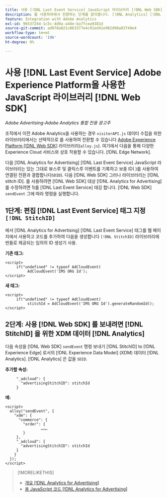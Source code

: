 ```yaml
---
title: 사용 [!DNL Last Event Service] JavaScript 라이브러리 [!DNL Web SDK]
description: 를 사용하여에서 전환하는 단계를 알아봅니다. [!DNL Analytics] [!DNL visitorAPI] 라이브러리 [!DNL Experience Platform] [!DNL Web SDK] 라이브러리 [!DNL Analytics for Advertising] 구현 을 참조하십시오.
feature: Integration with Adobe Analytics
exl-id: 96537244-1c5c-4d9a-a44e-ba7fcea9381d
source-git-commit: ad978a021c063377e4c91ed41e902d98a03749e4
workflow-type: tm+mt
source-wordcount: '196'
ht-degree: 0%

---
```


# 사용 [!DNL Last Event Service] Adobe Experience Platform을 사용한 JavaScript 라이브러리 [!DNL Web SDK]

*Adobe Advertising-Adobe Analytics 통합 전용 광고주*

조직에서 이전 Adobe Analytics을 사용하는 경우 `visitorAPI.js` 데이터 수집을 위한 라이브러리에서는 선택적으로 를 사용하여 전환할 수 있습니다 [Adobe Experience Platform [!DNL Web SDK]](https://experienceleague.adobe.com/docs/experience-platform/edge/home.html) 라이브러리(`alloy.js`). 여기에서 다음을 통해 다양한 Experience Cloud 서비스와 상호 작용할 수 있습니다. [!DNL Edge Network].

다음 [!DNL Analytics for Advertising] [!DNL Last Event Service] JavaScript 라이브러리는 있는 그대로 뷰스루 및 클릭스루 이벤트를 기록하고 보충 ID( )를 사용하여 연결된 전환과 결합합니다`SDID`). 다음 [!DNL Web SDK] 그러나 라이브러리는 [!DNL stitch ID]. 를 사용하려면 [!DNL Web SDK] 대상 [!DNL Analytics for Advertising]를 수정하려면 1)를 [!DNL Last Event Service] 태깅 합니다. [!DNL Web SDK] `sendEvent` 그에 따라 명령을 실행합니다.

## 1단계: 편집 [!DNL Last Event Service] 태그 지정 `[!DNL StitchID]`

에서 [!DNL Analytics for Advertising] [!DNL Last Event Service] 태그를 웹 페이지에서 사용하고 코드를 추가하여 다음을 생성합니다 `[!DNL StitchID]` 라이브러리에 번들로 제공되는 임의의 ID 생성기 사용.

**기존 태그:**

```
<script>
     if("undefined" != typeof AdCloudEvent) 
          AdCloudEvent('IMS ORG Id');
</script>
```

**새 태그:**

```
<script>
     if("undefined" != typeof AdCloudEvent) 
          stitchId = AdCloudEvent('IMS ORG Id').generateRandomId();
</script>
```

## 2단계: 사용 [!DNL Web SDK] 를 보내려면 [!DNL StitchID] 을 위한 XDM 데이터 [!DNL Analytics]

다음 속성을 [!DNL Web SDK] `sendEvent` 명령 보내기 [!DNL StitchID] to [!DNL Experience Edge] 로서의 [!DNL Experience Data Model] (XDM) 데이터 [!DNL Analytics].<!-- The library will send the StitchID to [!DNL Experience Edge] as `[_adcloud.advertisingStitchID](https://github.com/adobe/xdm/blob/master/docs/reference/adobe/experience/adcloud/stitch.schema.md)`. --> [!DNL Analytics] 은 값을 `SDID`.

**추가할 속성:**

```
     "_adcloud": {
       "advertisingStitchID": stitchId
     }
```

**예:**

```
<script>
  alloy("sendEvent", {
    "xdm": {
      "commerce": {
        "order": {
                ………
        }
     },
     "_adcloud": {
       "advertisingStitchID": stitchId
     }
    }
  });
</script>
```

>[!MORELIKETHIS]
>
>* [개요 [!DNL Analytics for Advertising]](overview.md)
>* [용 JavaScript 코드 [!DNL Analytics for Advertising]](/help/integrations/analytics/javascript.md)

